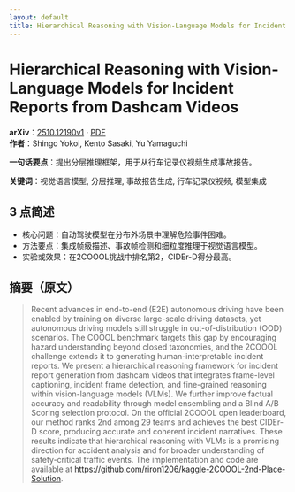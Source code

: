 ```yaml
---
layout: default
title: Hierarchical Reasoning with Vision-Language Models for Incident Reports from Dashcam Videos
---
```


# Hierarchical Reasoning with Vision-Language Models for Incident Reports from Dashcam Videos
**arXiv**：[2510.12190v1](https://arxiv.org/abs/2510.12190) · [PDF](https://arxiv.org/pdf/2510.12190.pdf)  
**作者**：Shingo Yokoi, Kento Sasaki, Yu Yamaguchi  

**一句话要点**：提出分层推理框架，用于从行车记录仪视频生成事故报告。

**关键词**：视觉语言模型, 分层推理, 事故报告生成, 行车记录仪视频, 模型集成

## 3 点简述
- 核心问题：自动驾驶模型在分布外场景中理解危险事件困难。
- 方法要点：集成帧级描述、事故帧检测和细粒度推理于视觉语言模型。
- 实验或效果：在2COOOL挑战中排名第2，CIDEr-D得分最高。

## 摘要（原文）

> Recent advances in end-to-end (E2E) autonomous driving have been enabled by
> training on diverse large-scale driving datasets, yet autonomous driving models
> still struggle in out-of-distribution (OOD) scenarios. The COOOL benchmark
> targets this gap by encouraging hazard understanding beyond closed taxonomies,
> and the 2COOOL challenge extends it to generating human-interpretable incident
> reports. We present a hierarchical reasoning framework for incident report
> generation from dashcam videos that integrates frame-level captioning, incident
> frame detection, and fine-grained reasoning within vision-language models
> (VLMs). We further improve factual accuracy and readability through model
> ensembling and a Blind A/B Scoring selection protocol. On the official 2COOOL
> open leaderboard, our method ranks 2nd among 29 teams and achieves the best
> CIDEr-D score, producing accurate and coherent incident narratives. These
> results indicate that hierarchical reasoning with VLMs is a promising direction
> for accident analysis and for broader understanding of safety-critical traffic
> events. The implementation and code are available at
> https://github.com/riron1206/kaggle-2COOOL-2nd-Place-Solution.


